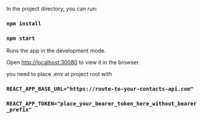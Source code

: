 In the project directory, you can run:

### `npm install`

### `npm start`

Runs the app in the development mode.

Open [http://localhost:30080](http://localhost:30080) to view it in the browser.

you need to place .env at project root with

### `REACT_APP_BASE_URL="https://route-to-your-contacts-api.com"`

### `REACT_APP_TOKEN="place_your_bearer_token_here_without_bearer_prefix"`